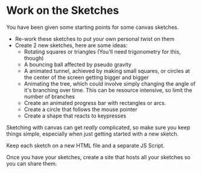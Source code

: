 # Work on the Sketches

You have been given some starting points for some canvas sketches.

- Re-work these sketches to put your own personal twist on them
- Create 2 new sketches, here are some ideas:
  - Rotating squares or triangles (You'll need trigonometry for this, though)
  - A bouncing ball affected by pseudo gravity
  - A animated tunnel, achieved by making small squares, or circles at the center of the screen getting bigger and bigger
  - Animating the tree, which could involve simply changing the angle of it's branching over time. This can be resource intensive, so limit the number of branches
  - Create an animated progress bar with rectangles or arcs.
  - Create a circle that follows the mouse pointer
  - Create a shape that reacts to keypresses

Sketching with canvas can get _really_ complicated, so make sure you keep things simple, especially when just getting started with a new sketch.

Keep each sketch on a new HTML file and a separate JS Script.

Once you have your sketches, create a site that hosts all your sketches so you can share them.
